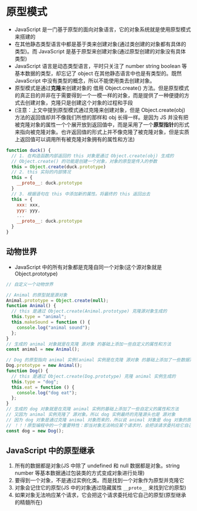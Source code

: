 # 原型模式

- JavaScript 是一门基于原型的面向对象语言，它的对象系统就是使用原型模式来搭建的
- 在其他静态类型语言中都是基于类来创建对象(通过类创建的对象都有具体的类型)。而 JavaScript 是基于原型来创建对象(通过原型创建的对象没有具体类型)
- JavaScript 语言是动态类型语言，平时只关注了 number string boolean 等基本数据的类型，却忘记了 object 在其他静态语言中也是有类型的。既然 JavaScript 中没有类型的概念，所以不能使用类去创建对象。
- 原型模式是通过**克隆**来创建对象的 借用 Object.create() 方法。但是原型模式的真正目的并非在于需要得到一个一模一样的对象，而是提供了一种便捷的方式去创建对象，克隆只是创建这个对象的过程和手段
- (注意：上文中提到原型模式通过克隆来创建对象，但是 Object.create(obj) 方法的返回值却并不像我们所想的那样和 obj 长得一样。是因为 JS 并没有把被克隆对象的属性一个个展开放到返回值中，而是采用了一个**原型指针**的形式来指向被克隆对象。也许返回值的形式上并不像克隆了被克隆对象，但是实质上返回值可以调用所有被克隆对象拥有的属性和方法)

```js
function duck() {
  // 1. 在构造函数内部返回的 this 对象是通过 Object.create(obj) 生成的
  // Object.create() 的功能是创建一个对象，对象的原型是传入的参数
  this = Object.create(duck.prototype)
  // 2. this 实际的内部情况
  this = {
    __proto__: duck.prototype
  }
  // 3. 根据语句在 this 中添加新的属性。将最终的 this 返回出去
  this = {
    xxx: xxx,
    yyy: yyy,
    ...
    __proto__: duck.prototype
  }
}
```

## 动物世界

- JavaScript 中的所有对象都是克隆自同一个对象(这个源对象就是 Object.prototype)

```js
// 自定义一个动物世界

// Animal 的原型就是源对象
Animal.prototype = Object.create(null);
function Animal() {
  // this 是通过 Object.create(Animal.prototype) 克隆源对象生成的
  this.type = "animal";
  this.makeSound = function () {
    console.log("animal sound");
  };
}
// 生成的 animal 对象就是在克隆 源对象 的基础上添加一些自定义的属性和方法
const animal = new Animal();

// Dog 的原型指向 animal 实例(animal 实例是在克隆 源对象 的基础上添加了一些数据)
Dog.prototype = new Animal();
function Dog() {
  // this 是通过 Object.create(Dog.prototype) 克隆 animal 实例生成的
  this.type = "dog";
  this.eat = function () {
    console.log("dog eat");
  };
}
// 生成的 dog 对象就是在克隆 animal 实例的基础上添加了一些自定义的属性和方法
// 又因为 animal 实例克隆了 源对象。所以 dog 实例最终的克隆源头也是 源对象
// 因为 dog 对象是通过克隆 animal 对象而来的，所以说 animal 对象是 dog 对象的原型。如果在多几个层级就会形成原型链。在 javaScript 中通过原型链来实现继承的效果
// ！！！原型编程中的一个重要特性：即当对象无法响应某个请求时，会把该请求委托给它自己的原型(基于原型链的委托机制就是原型继承的本质)
const dog = new Dog();
```

## JavaScript 中的原型继承

1. 所有的数据都是对象(JS 中除了 undefined 和 null 数据都是对象。string number 等基本数据通过包装类的方式变成对象进行处理)
2. 要得到一个对象，不是通过实例化类。而是找到一个对象作为原型并克隆它
3. 对象会记住它的原型(JS 中的对象通过隐藏属性 `__proto__` 来找到它的原型)
4. 如果对象无法响应某个请求，它会把这个请求委托给它自己的原型(原型继承的精髓所在)
